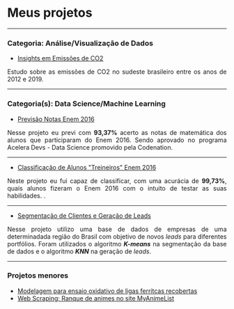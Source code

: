 # Meus projetos

---
### Categoria: Análise/Visualização de Dados

- [Insights em Emissões de CO2](https://github.com/MarcelRocha/portfolio_data_science/blob/master/Insight_co2_emissions/Insights_co2_emissions.ipynb)
<p align="justify">
  Estudo sobre as emissões de CO2 no sudeste brasileiro entre os anos de 2012 e 2019.
</p>

---

### Categoria(s): Data Science/Machine Learning

- [Previsão Notas Enem 2016](https://github.com/MarcelRocha/portfolio_data_science/blob/master/Project%20Enem/enem_regression/Enem-Regression.ipynb)
<p align="justify">
  Nesse projeto eu previ com <b>93,37%</b> acerto as notas de matemática dos alunos que participaram do Enem 2016. Sendo aprovado no programa Acelera Devs - Data Science promovido pela Codenation. 
</p>

---

- [Classificação de Alunos "Treineiros" Enem 2016](https://github.com/MarcelRocha/portfolio_data_science/blob/master/Project%20Enem/enem_classification/Enem-Classification.ipynb)
<p align="justify">
  Neste projeto eu fui capaz de classificar, com uma acurácia de <b>99,73%</b>, quais alunos fizeram o Enem 2016 com o intuito de testar as suas habilidades.
.
</p>

---
- [Segmentação de Clientes e Geração de Leads](https://github.com/MarcelRocha/portfolio_data_science/tree/master/recommendation%20system)
<p align="justify">
  Nesse projeto utilizo uma base de dados de empresas de uma determinadada região do Brasil com objetivo de novos <i>leads</i> para diferentes portfólios.
  Foram utilizados o algoritmo <b><i>K-means</i></b> na segmentação da base de dados e o algoritmo <b><i>KNN</i></b> na geração de <i>leads</i>. 
</p>

---

### Projetos menores

- [Modelagem para ensaio oxidativo de ligas ferrítcas recobertas](https://github.com/MarcelRocha/portfolio_data_science/blob/master/Small%20projects/Modeling%20Oxidation%20Knectics.ipynb)
- [Web Scraping: Ranque de animes no site MyAnimeList]()

